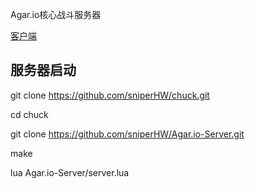 Agar.io核心战斗服务器

[客户端](https://github.com/sniperHW/Agar.io-cocos-lua)

## 服务器启动

git clone https://github.com/sniperHW/chuck.git

cd chuck

git clone https://github.com/sniperHW/Agar.io-Server.git

make

lua Agar.io-Server/server.lua

